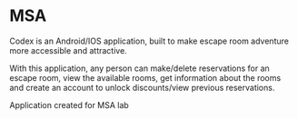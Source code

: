 # MSA

Codex is an Android/IOS application, built to make escape room adventure more accessible and attractive.

With this application, any person can make/delete reservations for an escape room, view the available rooms, get information about the rooms and create an account to unlock discounts/view previous reservations.

Application created for MSA lab
